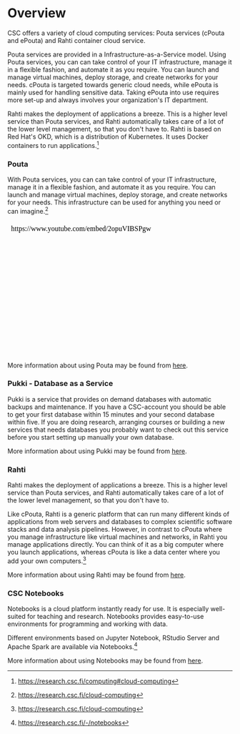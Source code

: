 # Overview

CSC offers a variety of cloud computing services: Pouta services (cPouta and ePouta) and Rahti container cloud service.

Pouta services are provided in a Infrastructure-as-a-Service model. Using Pouta services, you can can take control of your IT infrastructure, manage it in a flexible fashion, and automate it as you require. You can launch and manage virtual machines, deploy storage, and create networks for your needs. cPouta is targeted towards generic cloud needs, while ePouta is mainly used for handling sensitive data. Taking ePouta into use requires more set-up and always involves your organization's IT department.

Rahti makes the deployment of applications a breeze. This is a higher level service than Pouta services, and Rahti automatically takes care of a lot of the lower level management, so that you don't have to. Rahti is based on Red Hat's OKD, which is a distribution of Kubernetes. It uses Docker containers to run applications.[^1]

### Pouta

With Pouta services, you can can take control of your IT infrastructure, manage it in a flexible fashion, and automate it as you require. You can launch and manage virtual machines, deploy storage, and create networks for your needs. This infrastructure can be used for anything you need or can imagine.[^2]

<iframe
    width="400"
    height="300"
    srcdoc="https://www.youtube.com/embed/2opuVIBSPgw"
    title="CSC's Pouta Cloud Services"
    frameborder="0"
    allow="accelerometer; autoplay; clipboard-write; encrypted-media;gyroscope; picture-in-picture"
    allowfullscreen>
</iframe>

More information about using Pouta may be found from [here](pouta/).

### Pukki - Database as a Service

Pukki is a service that provides on demand databases with automatic backups and maintenance. If you have a CSC-account you should be able to get your first database within 15 minutes and your second database within five. If you are doing research, arranging courses or building a new services that needs databases you probably want to check out this service before you start setting up manually your own database.

More information about using Pukki may be found from [here](dbaas/).

### Rahti

Rahti makes the deployment of applications a breeze. This is a higher level service than Pouta services, and Rahti automatically takes care of a lot of the lower level management, so that you don't have to.

Like cPouta, Rahti is a generic platform that can run many different kinds of applications from web servers and databases to complex scientific software stacks and data analysis pipelines. However, in contrast to cPouta where you manage infrastructure like virtual machines and networks, in Rahti you manage applications directly. You can think of it as a big computer where you launch applications, whereas cPouta is like a data center where you add your own computers.[^2]

More information about using Rahti may be found from [here](rahti/).

### CSC Notebooks

Notebooks is a cloud platform instantly ready for use. It is especially well-suited for teaching and research. Notebooks provides easy-to-use environments for programming and working with data. 

Different environments based on Jupyter Notebook, RStudio Server and Apache Spark are available via Notebooks.[^3]

More information about using Notebooks may be found from [here](csc_notebooks/).

[^1]: https://research.csc.fi/computing#cloud-computing
[^2]: https://research.csc.fi/cloud-computing
[^3]: https://research.csc.fi/-/notebooks
